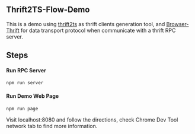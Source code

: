 ## Thrift2TS-Flow-Demo
This is a demo using [thrift2ts](https://www.npmjs.com/package/thrift2ts) as thrift clients generation tool, and [Browser-Thrift](https://www.npmjs.com/package/browser-thrift) for data transport protocol when communicate with a thrift RPC server.

## Steps

#### Run RPC Server

```
npm run server
```

#### Run Demo Web Page

```
npm run page
```

Visit localhost:8080 and follow the directions, check Chrome Dev Tool network tab to find more information.